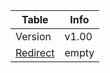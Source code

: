 |Table|Info|
|-----|----|
|Version|v1.00|
|[Redirect](https://dtr1567.github.io/another "Redirect to Games or Programs")|empty|
